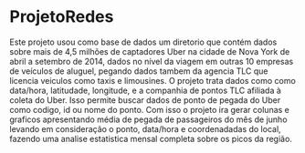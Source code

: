 # ProjetoRedes
Este projeto usou como base de dados um diretorio que contém dados sobre mais de 4,5 milhões de captadores Uber na cidade de Nova York de abril a setembro de 2014,
dados no nível da viagem em outras 10 empresas de veículos de aluguel, pegando dados tambem da agencia TLC que licencia veiculos como taxis e limousines.
O projeto trata dados como como data/hora, latitudade, longitude, e a companhia de pontos TLC afiliada à coleta do Uber. Isso permite buscar dados de ponto de pegada do
Uber como codigo, id ou nome do ponto. 
Com isso o projeto ira gerar colunas e graficos apresentando média de pegada de passageiros do mês de junho levando em consideração o ponto, data/hora e coordenadadas 
do local, fazendo uma analise estatistica mensal completa sobre os picos da região.


